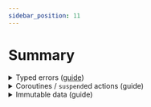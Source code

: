 ```yaml
---
sidebar_position: 11
---
```


# Summary

<details>
<summary><span style={{ fontSize: '115%' }}>Typed errors</span> (<a href="../typed-errors">guide</a>)</summary>

<details>
<summary>Run a computation with potential errors</summary>

#### Handle any potential outcomes

- `fold(program, failure, success)` to handle the main two cases, and re-throw any exceptions.
- `fold(program, error, failure, success)` to handle all three potential cases.

#### Obtain the result as a wrapper type

These functions create a new scope where all the operators in this section become available.

- `result` to obtain `Result<A>`, the error type is fixed to `Throwable`.
- `either` to obtain `Either<E, A>`.
- `nullable` and `option` discard any error information.

#### Embed any potential errors in the block

- If the call has `Raise<E>` as receiver, _nothing_ is needed.
- If the call returns a wrapper type (`Result`, `Either`, ...), call `.bind()`.

</details>

<details>
<summary>Indicate that an error occurred</summary>

#### DSL syntax

- `raise` to _raise_ a typed error of `E` meaning that the computation has failed.
- `ensure` to _raise_ a typed error of `E` when predicate is `false`.
- `ensureNotNull` to _raise_ a typed error of `E` when value is `null`.

#### Wrapper types

- `Either.Left` and `.left()` to wrap a value as error in `Either`
- `Ior.Left` and `.leftIor()` to wrap a value as error in `Ior`

</details>

<details>
<summary>Handle potential errors</summary>

These functions allow raising errors of the same type that the surrounding block.

- `recover` to perform some action when the block fails.
- `catch` to perform some action when the block throws an exception.

</details>

<details>
<summary>Accumulate independent errors</summary>

These functions use `NonEmptyList<E>` as the surrounding error type.

- `mapOrAccumulate` to operate over a collection of items.
- `zipOrAccumulate` to operate over independent blocks, with potentially different types.

</details>

</details>

<details>
<summary><span style={{ fontSize: '115%' }}>Coroutines / <code>suspend</code>ed actions</span> (guide)</summary>

<details>
<summary>Run several of them</summary>

#### Independently in parallel

- `parMap` to operate over a collection of items.
- `parZip` to combine the result of independent actions, with potentially different return types.

#### Race (only the fastest is returned)

- `raceN` to race 2 or 3 computations.

</details>

<details>
<summary>Protect from potential problems</summary>

- `Schedule.retry` to repeat an action until successful.
- `Schedule.repeat` to repeat an action, correctly handling problems.
- `resourceScope` for correct acquisition and release of resources.

For more resilience options check the `arrow-fx-resilience` package.

</details>

</details>

<details>
<summary><span style={{ fontSize: '115%' }}>Immutable data</span> (guide)</summary>

<details>
<summary>Generate optics</summary>

- **User-defined data**: mark the class with the `@optics` annotation and apply the KSP plug-in.
- **Collections**: traversals that work on every element of a collections are available in the `Every` object.

</details>

<details>
<summary>Obtain data</summary>

- `get` obtains the single focused element. <span style={{ fontSize: '80%' }}>(Available for `Lens`.)</span>
- `getOrNull` obtains an optional focused element as nullable. <span style={{ fontSize: '80%' }}>(Available for `Optional`, `Prism`, `Lens`.)</span>
- `getAll` obtains all focused elements as `List`. <span style={{ fontSize: '80%' }}>(Available for every optic.)</span>
- `foldMap` combines all the focused elements in a single element. <span style={{ fontSize: '80%' }}>(Available for every optic.)</span>

The `Traversal` type offers an API closely matching that of `Iterable`.

</details>

<details>
<summary>Copy value with modified data</summary>

- `modify` applies an operation to every focused element.
- `set` changes the value of every focused element.
- `copy` provides a DSL to perform several modifications over the same value.

</details>

<details>
<summary>Generate a new value</summary>

- `reverseGet` constructs a value by means of a `Prism`.

</details>

</details>
